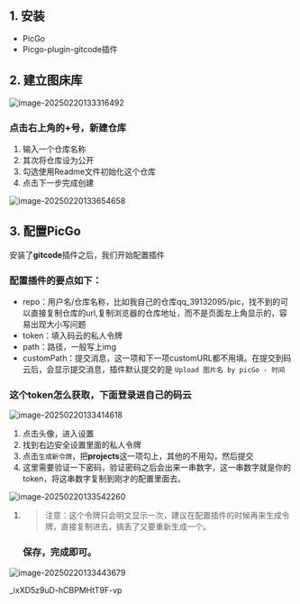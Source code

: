



##  1. 安装

- PicGo
- Picgo-plugin-gitcode插件

##  2. 建立图床库

![image-20250220133316492](https://luckly007.oss-cn-beijing.aliyuncs.com/nutpi/image-20250220133316492.png)

### 点击右上角的+号，新建仓库

1. 输入一个仓库名称
2. 其次将仓库设为公开
3. 勾选使用Readme文件初始化这个仓库
4. 点击下一步完成创建

![image-20250220133654658](https://luckly007.oss-cn-beijing.aliyuncs.com/nutpi/image-20250220133654658.png)

##  3. 配置PicGo

安装了**gitcode**插件之后，我们开始配置插件

### 配置插件的要点如下：

- repo：用户名/仓库名称，比如我自己的仓库qq_39132095/pic，找不到的可以直接复制仓库的url,复制浏览器的仓库地址，而不是页面左上角显示的，容易出现大小写问题
- token：填入码云的私人令牌
- path：路径，一般写上img
- customPath：提交消息，这一项和下一项customURL都不用填。在提交到码云后，会显示提交消息，插件默认提交的是 `Upload 图片名 by picGo - 时间`

###  这个token怎么获取，下面登录进自己的码云

![image-20250220133414618](https://luckly007.oss-cn-beijing.aliyuncs.com/nutpi/image-20250220133414618.png)

1. 点击头像，进入设置
2. 找到右边安全设置里面的私人令牌
3. 点击`生成新令牌`，把**projects**这一项勾上，其他的不用勾，然后提交
4. 这里需要验证一下密码，验证密码之后会出来一串数字，这一串数字就是你的token，将这串数字复制到刚才的配置里面去。



![image-20250220133542260](https://luckly007.oss-cn-beijing.aliyuncs.com/nutpi/image-20250220133542260.png)

1. > 注意：这个令牌只会明文显示一次，建议在配置插件的时候再来生成令牌，直接复制进去，搞丢了又要重新生成一个。

   

   

   ### 保存，完成即可。

![image-20250220133443679](https://luckly007.oss-cn-beijing.aliyuncs.com/nutpi/image-20250220133443679.png)





_ixXD5z9uD-hCBPMHtT9F-vp